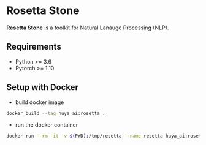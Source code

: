Rosetta Stone
=============

**Resetta Stone** is a toolkit for Natural Lanauge Processing (NLP).

## Requirements
- Python >= 3.6
- Pytorch >= 1.10

## Setup with Docker

- build docker image

```bash
docker build --tag huya_ai:rosetta .
```

- run the docker container

```bash
docker run --rm -it -v $(PWD):/tmp/resetta --name resetta huya_ai:rosetta bash
```